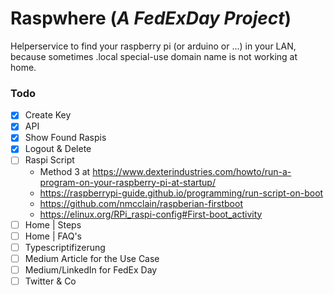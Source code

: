 # Raspwhere (_A FedExDay Project_)
Helperservice to find your raspberry pi (or arduino or ...) in your LAN, because sometimes  .local special-use domain name is not working at home.

### Todo

- [x] Create Key
- [x] API
- [x] Show Found Raspis
- [x] Logout & Delete
- [ ] Raspi Script
  - Method 3 at https://www.dexterindustries.com/howto/run-a-program-on-your-raspberry-pi-at-startup/
  - https://raspberrypi-guide.github.io/programming/run-script-on-boot
  - https://github.com/nmcclain/raspberian-firstboot
  - https://elinux.org/RPi_raspi-config#First-boot_activity
- [ ] Home | Steps
- [ ] Home | FAQ's
- [ ] Typescriptifizerung
- [ ] Medium Article for the Use Case
- [ ] Medium/LinkedIn for FedEx Day
- [ ] Twitter & Co
